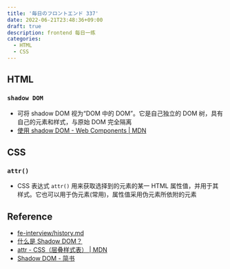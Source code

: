 ```yaml
---
title: '毎日のフロントエンド 337'
date: 2022-06-21T23:48:36+09:00
draft: true
description: frontend 每日一练
categories:
  - HTML
  - CSS
---
```


## HTML

### `shadow DOM`

- 可将 shadow DOM 视为“DOM 中的 DOM”。它是自己独立的 DOM 树，具有自己的元素和样式，与原始 DOM 完全隔离
- [使用 shadow DOM - Web Components | MDN](https://developer.mozilla.org/zh-CN/docs/Web/Web_Components/Using_shadow_DOM)

## CSS

### `attr()`

- CSS 表达式 `attr()` 用来获取选择到的元素的某一 HTML 属性值，并用于其样式。它也可以用于伪元素(常用)，属性值采用伪元素所依附的元素

## Reference

- [fe-interview/history.md](https://github.com/haizlin/fe-interview/blob/master/category/history.md)
- [什么是 Shadow DOM？](https://segmentfault.com/a/1190000017970486)
- [attr - CSS（层叠样式表） | MDN](https://developer.mozilla.org/zh-CN/docs/Web/CSS/attr)
- [Shadow DOM - 简书](https://www.jianshu.com/p/e47b103f3b60)
